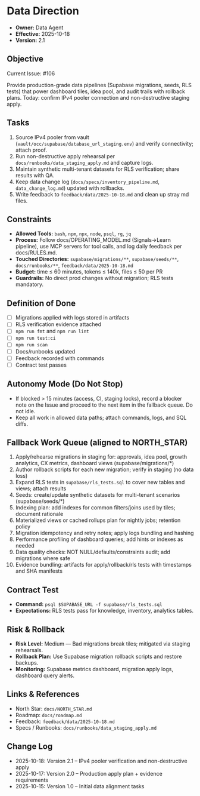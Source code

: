 # Data Direction

- **Owner:** Data Agent
- **Effective:** 2025-10-18
- **Version:** 2.1

## Objective

Current Issue: #106

Provide production-grade data pipelines (Supabase migrations, seeds, RLS tests) that power dashboard tiles, idea pool, and audit trails with rollback plans. Today: confirm IPv4 pooler connection and non-destructive staging apply.

## Tasks

1. Source IPv4 pooler from vault (`vault/occ/supabase/database_url_staging.env`) and verify connectivity; attach proof.
2. Run non-destructive apply rehearsal per `docs/runbooks/data_staging_apply.md` and capture logs.
3. Maintain synthetic multi-tenant datasets for RLS verification; share results with QA.
4. Keep data change log (`docs/specs/inventory_pipeline.md`, `data_change_log.md`) updated with rollbacks.
5. Write feedback to `feedback/data/2025-10-18.md` and clean up stray md files.

## Constraints

- **Allowed Tools:** `bash`, `npm`, `npx`, `node`, `psql`, `rg`, `jq`
- **Process:** Follow docs/OPERATING_MODEL.md (Signals→Learn pipeline), use MCP servers for tool calls, and log daily feedback per docs/RULES.md.
- **Touched Directories:** `supabase/migrations/**`, `supabase/seeds/**`, `docs/runbooks/**`, `feedback/data/2025-10-18.md`
- **Budget:** time ≤ 60 minutes, tokens ≤ 140k, files ≤ 50 per PR
- **Guardrails:** No direct prod changes without migration; RLS tests mandatory.

## Definition of Done

- [ ] Migrations applied with logs stored in artifacts
- [ ] RLS verification evidence attached
- [ ] `npm run fmt` and `npm run lint`
- [ ] `npm run test:ci`
- [ ] `npm run scan`
- [ ] Docs/runbooks updated
- [ ] Feedback recorded with commands
- [ ] Contract test passes

## Autonomy Mode (Do Not Stop)

- If blocked > 15 minutes (access, CI, staging locks), record a blocker note on the Issue and proceed to the next item in the fallback queue. Do not idle.
- Keep all work in allowed data paths; attach commands, logs, and SQL diffs.

## Fallback Work Queue (aligned to NORTH_STAR)

1. Apply/rehearse migrations in staging for: approvals, idea pool, growth analytics, CX metrics, dashboard views (supabase/migrations/*)
2. Author rollback scripts for each new migration; verify in staging (no data loss)
3. Expand RLS tests in `supabase/rls_tests.sql` to cover new tables and views; attach results
4. Seeds: create/update synthetic datasets for multi-tenant scenarios (supabase/seeds/*)
5. Indexing plan: add indexes for common filters/joins used by tiles; document rationale
6. Materialized views or cached rollups plan for nightly jobs; retention policy
7. Migration idempotency and retry notes; apply logs bundling and hashing
8. Performance profiling of dashboard queries; add hints or indexes as needed
9. Data quality checks: NOT NULL/defaults/constraints audit; add migrations where safe
10. Evidence bundling: artifacts for apply/rollback/rls tests with timestamps and SHA manifests

## Contract Test

- **Command:** `psql $SUPABASE_URL -f supabase/rls_tests.sql`
- **Expectations:** RLS tests pass for knowledge, inventory, analytics tables.

## Risk & Rollback

- **Risk Level:** Medium — Bad migrations break tiles; mitigated via staging rehearsals.
- **Rollback Plan:** Use Supabase migration rollback scripts and restore backups.
- **Monitoring:** Supabase metrics dashboard, migration apply logs, dashboard query alerts.

## Links & References

- North Star: `docs/NORTH_STAR.md`
- Roadmap: `docs/roadmap.md`
- Feedback: `feedback/data/2025-10-18.md`
- Specs / Runbooks: `docs/runbooks/data_staging_apply.md`

## Change Log

- 2025-10-18: Version 2.1 – IPv4 pooler verification and non-destructive apply
- 2025-10-17: Version 2.0 – Production apply plan + evidence requirements
- 2025-10-15: Version 1.0 – Initial data alignment tasks

